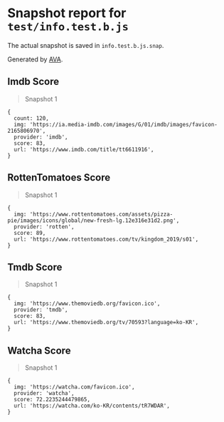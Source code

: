 # Snapshot report for `test/info.test.b.js`

The actual snapshot is saved in `info.test.b.js.snap`.

Generated by [AVA](https://ava.li).

## Imdb Score

> Snapshot 1

    {
      count: 120,
      img: 'https://ia.media-imdb.com/images/G/01/imdb/images/favicon-2165806970',
      provider: 'imdb',
      score: 83,
      url: 'https://www.imdb.com/title/tt6611916',
    }

## RottenTomatoes Score

> Snapshot 1

    {
      img: 'https://www.rottentomatoes.com/assets/pizza-pie/images/icons/global/new-fresh-lg.12e316e31d2.png',
      provider: 'rotten',
      score: 89,
      url: 'https://www.rottentomatoes.com/tv/kingdom_2019/s01',
    }

## Tmdb Score

> Snapshot 1

    {
      img: 'https://www.themoviedb.org/favicon.ico',
      provider: 'tmdb',
      score: 83,
      url: 'https://www.themoviedb.org/tv/70593?language=ko-KR',
    }

## Watcha Score

> Snapshot 1

    {
      img: 'https://watcha.com/favicon.ico',
      provider: 'watcha',
      score: 72.2235244479865,
      url: 'https://watcha.com/ko-KR/contents/tR7WDAR',
    }
